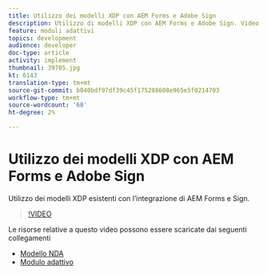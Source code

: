 ```yaml
---
title: Utilizzo dei modelli XDP con AEM Forms e Adobe Sign
description: Utilizzo di modelli XDP con AEM Forms e Adobe Sign. Video che illustra come sfruttare i modelli XDP esistenti con l’integrazione AEM Forms e Sign.
feature: moduli adattivi
topics: development
audience: developer
doc-type: article
activity: implement
thumbnail: 39705.jpg
kt: 6143
translation-type: tm+mt
source-git-commit: b040bdf97df39c45f175288608e965e5f0214703
workflow-type: tm+mt
source-wordcount: '68'
ht-degree: 2%

---
```


# Utilizzo dei modelli XDP con AEM Forms e Adobe Sign

Utilizzo dei modelli XDP esistenti con l’integrazione di AEM Forms e Sign.

>[!VIDEO](https://video.tv.adobe.com/v/39705/?quality=9&learn=on)

Le risorse relative a questo video possono essere scaricate dai seguenti collegamenti

* [Modello NDA](assets/nda-agreement-xdp-template.zip)
* [Modulo adattivo](assets/nda-agreement-af-with-xdp-template.zip)
